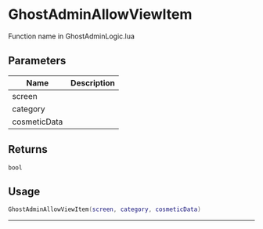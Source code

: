 # GhostAdminAllowViewItem

Function name in GhostAdminLogic.lua

## Parameters

| Name         | Description |
| ------------ | ----------- |
| screen       |             |
| category     |             |
| cosmeticData |             |

## Returns

`bool`

## Usage

```lua
GhostAdminAllowViewItem(screen, category, cosmeticData)
```

---
